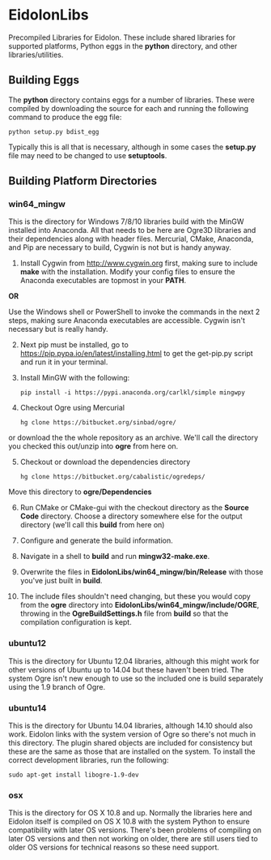 # EidolonLibs
Precompiled Libraries for Eidolon. 
These include shared libraries for supported platforms, Python eggs in the **python** directory, and other libraries/utilities.

## Building Eggs

The **python** directory contains eggs for a number of libraries.
These were compiled by downloading the source for each and running the following command to produce the egg file:

    python setup.py bdist_egg
    
Typically this is all that is necessary, although in some cases the **setup.py** file may need to be changed to use **setuptools**.

## Building Platform Directories

### win64_mingw

This is the directory for Windows 7/8/10 libraries build with the MinGW installed into Anaconda.
All that needs to be here are Ogre3D libraries and their dependencies along with header files.
Mercurial, CMake, Anaconda, and Pip are necessary to build, Cygwin is not but is handy anyway.

 1. Install Cygwin from http://www.cygwin.org first, making sure to include **make** with the installation. Modify your config files to ensure the Anaconda executables are topmost in your **PATH**. 
 
 **OR**
 
 Use the Windows shell or PowerShell to invoke the commands in the next 2 steps, making sure Anaconda executables are accessible. Cygwin isn't necessary but is really handy.

 2. Next pip must be installed, go to https://pip.pypa.io/en/latest/installing.html to get the get-pip.py script and run it in your terminal. 

 3. Install MinGW with the following:

        pip install -i https://pypi.anaconda.org/carlkl/simple mingwpy
        
 4. Checkout Ogre using Mercurial
 
        hg clone https://bitbucket.org/sinbad/ogre/
        
 or download the the whole repository as an archive.
 We'll call the directory you checked this out/unzip into **ogre** from here on.
 
 5. Checkout or download the dependencies directory
 
        hg clone https://bitbucket.org/cabalistic/ogredeps/
 
 Move this directory to **ogre/Dependencies**
        
 6. Run CMake or CMake-gui with the checkout directory as the **Source Code** directory.
 Choose a directory somewhere else for the output directory (we'll call this **build** from here on)
 
 7. Configure and generate the build information.
 
 8. Navigate in a shell to **build** and run **mingw32-make.exe**.
 
 9. Overwrite the files in **EidolonLibs/win64_mingw/bin/Release** with those you've just built in **build**.
 
 10. The include files shouldn't need changing, but these you would copy from the **ogre** directory into **EidolonLibs/win64_mingw/include/OGRE**, throwing in the **OgreBuildSettings.h** file from **build** so that the compilation configuration is kept.

### ubuntu12

This is the directory for Ubuntu 12.04 libraries, although this might work for other versions of Ubuntu up to 14.04 but these haven't been tried.
The system Ogre isn't new enough to use so the included one is build separately using the 1.9 branch of Ogre.

### ubuntu14

This is the directory for Ubuntu 14.04 libraries, although 14.10 should also work.
Eidolon links with the system version of Ogre so there's not much in this directory.
The plugin shared objects are included for consistency but these are the same as those that are installed on the system.
To install the correct development libraries, run the following:

    sudo apt-get install libogre-1.9-dev
    
### osx

This is the directory for OS X 10.8 and up.
Normally the libraries here and Eidolon itself is compiled on OS X 10.8 with the system Python to ensure compatibility with later OS versions.
There's been problems of compiling on later OS versions and then not working on older, there are still users tied to older OS versions for technical reasons so these need support.

